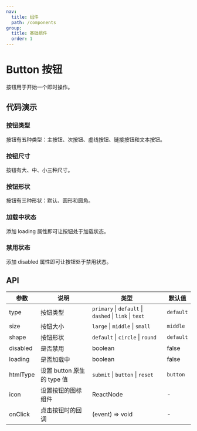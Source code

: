 ```yaml
---
nav:
  title: 组件
  path: /components
group:
  title: 基础组件
  order: 1
---
```


# Button 按钮

按钮用于开始一个即时操作。

## 代码演示

### 按钮类型

按钮有五种类型：主按钮、次按钮、虚线按钮、链接按钮和文本按钮。

<code src="./demo/type.tsx"></code>

### 按钮尺寸

按钮有大、中、小三种尺寸。

<code src="./demo/size.tsx"></code>

### 按钮形状

按钮有三种形状：默认、圆形和圆角。

<code src="./demo/shape.tsx"></code>

### 加载中状态

添加 loading 属性即可让按钮处于加载状态。

<code src="./demo/loading.tsx"></code>

### 禁用状态

添加 disabled 属性即可让按钮处于禁用状态。

<code src="./demo/disabled.tsx"></code>

## API

| 参数 | 说明 | 类型 | 默认值 |
| --- | --- | --- | --- |
| type | 按钮类型 | `primary` \| `default` \| `dashed` \| `link` \| `text` | `default` |
| size | 按钮大小 | `large` \| `middle` \| `small` | `middle` |
| shape | 按钮形状 | `default` \| `circle` \| `round` | `default` |
| disabled | 是否禁用 | boolean | false |
| loading | 是否加载中 | boolean | false |
| htmlType | 设置 button 原生的 type 值 | `submit` \| `button` \| `reset` | `button` |
| icon | 设置按钮的图标组件 | ReactNode | - |
| onClick | 点击按钮时的回调 | (event) => void | - |

